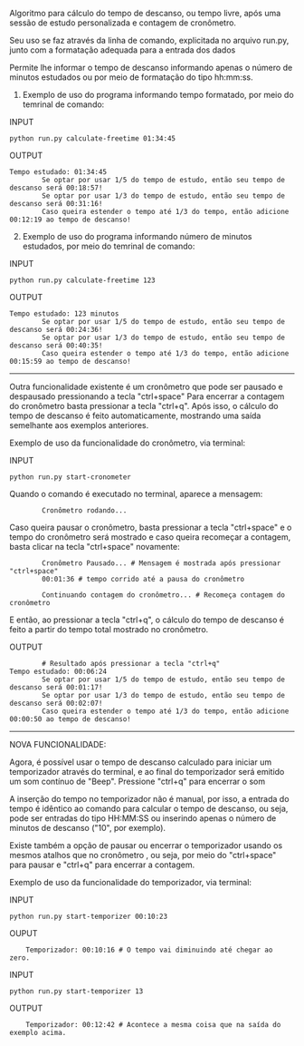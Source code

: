 Algoritmo para cálculo do tempo de descanso, ou tempo livre, após uma sessão de estudo personalizada e contagem de cronômetro.

Seu uso se faz através da linha de comando, explicitada no arquivo run.py, junto com a formatação adequada para a entrada dos dados

Permite lhe informar o tempo de descanso informando apenas o número de minutos estudados ou por meio de formatação do tipo hh:mm:ss.

1. Exemplo de uso do programa informando tempo formatado, por meio do temrinal de comando:

INPUT

```
python run.py calculate-freetime 01:34:45
```

OUTPUT

```
Tempo estudado: 01:34:45
        Se optar por usar 1/5 do tempo de estudo, então seu tempo de descanso será 00:18:57!
        Se optar por usar 1/3 do tempo de estudo, então seu tempo de descanso será 00:31:16!
        Caso queira estender o tempo até 1/3 do tempo, então adicione 00:12:19 ao tempo de descanso!
```

2. Exemplo de uso do programa informando número de minutos estudados, por meio do temrinal de comando:

INPUT

```
python run.py calculate-freetime 123
```

OUTPUT

```
Tempo estudado: 123 minutos
        Se optar por usar 1/5 do tempo de estudo, então seu tempo de descanso será 00:24:36!
        Se optar por usar 1/3 do tempo de estudo, então seu tempo de descanso será 00:40:35!
        Caso queira estender o tempo até 1/3 do tempo, então adicione 00:15:59 ao tempo de descanso!
```

---
Outra funcionalidade existente é um cronômetro que pode ser pausado e despausado pressionando a tecla "ctrl+space"
Para encerrar a contagem do cronômetro basta pressionar a tecla "ctrl+q". Após isso, o cálculo do tempo de descanso é feito 
automaticamente, mostrando uma saída semelhante aos exemplos anteriores.

Exemplo de uso da funcionalidade do cronômetro, via terminal:

INPUT
```
python run.py start-cronometer
```
Quando o comando é executado no terminal, aparece a mensagem:
```
        Cronômetro rodando...
```
Caso queira pausar o cronômetro, basta pressionar a tecla "ctrl+space" e o tempo do cronômetro será
mostrado e caso queira recomeçar a contagem, basta clicar na tecla "ctrl+space" novamente:
```
        Cronômetro Pausado... # Mensagem é mostrada após pressionar "ctrl+space"
        00:01:36 # tempo corrido até a pausa do cronômetro

        Continuando contagem do cronômetro... # Recomeça contagem do cronômetro
```
E então, ao pressionar a tecla "ctrl+q", o cálculo do tempo de descanso é feito a partir do tempo total 
mostrado no cronômetro.

OUTPUT
```
        # Resultado após pressionar a tecla "ctrl+q"
Tempo estudado: 00:06:24
        Se optar por usar 1/5 do tempo de estudo, então seu tempo de descanso será 00:01:17!
        Se optar por usar 1/3 do tempo de estudo, então seu tempo de descanso será 00:02:07!
        Caso queira estender o tempo até 1/3 do tempo, então adicione 00:00:50 ao tempo de descanso!
```
---
NOVA FUNCIONALIDADE:

Agora, é possível usar o tempo de descanso calculado para iniciar um temporizador através do terminal,
e ao final do temporizador será emitido um som contínuo de "Beep". Pressione "ctrl+q" para encerrar o som

A inserção do tempo no temporizador não é manual, por isso, a entrada do tempo é idêntico ao comando para calcular 
o tempo de descanso, ou seja, pode ser entradas do tipo HH:MM:SS ou inserindo apenas o número de minutos de descanso 
("10", por exemplo). 

Existe também a opção de pausar ou encerrar o temporizador usando os mesmos atalhos que no cronômetro
, ou seja, por meio do "ctrl+space" para pausar e "ctrl+q" para encerrar a contagem.

Exemplo de uso da funcionalidade do temporizador, via terminal:

INPUT
```
python run.py start-temporizer 00:10:23
```

OUPUT
```
    Temporizador: 00:10:16 # O tempo vai diminuindo até chegar ao zero.

```

INPUT
```
python run.py start-temporizer 13
```

OUTPUT
```
    Temporizador: 00:12:42 # Acontece a mesma coisa que na saída do exemplo acima.

```
